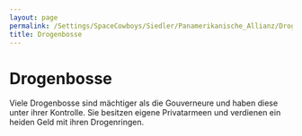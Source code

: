 ```yaml
---
layout: page
permalink: /Settings/SpaceCowboys/Siedler/Panamerikanische_Allianz/Drogenbosse
title: Drogenbosse
---
```


# Drogenbosse

Viele Drogenbosse sind mächtiger als die Gouverneure und haben diese unter ihrer Kontrolle. Sie besitzen eigene Privatarmeen und verdienen ein heiden Geld mit ihren Drogenringen.
